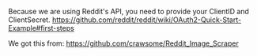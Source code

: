 Because we are using Reddit's API, you need to provide your ClientID and ClientSecret.
https://github.com/reddit/reddit/wiki/OAuth2-Quick-Start-Example#first-steps

We got this from: https://github.com/crawsome/Reddit_Image_Scraper